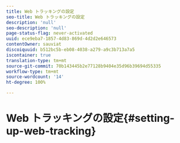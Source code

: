 ```yaml
---
title: Web トラッキングの設定
seo-title: Web トラッキングの設定
description: 'null'
seo-description: 'null'
page-status-flag: never-activated
uuid: ece9eba7-1857-4d83-869d-4d2d2e646573
contentOwner: sauviat
discoiquuid: b512bc5b-eb08-4038-a279-a9c3b713a7a5
iscontainer: true
translation-type: tm+mt
source-git-commit: 70b143445b2e77128b9404e35d96b39694d55335
workflow-type: tm+mt
source-wordcount: '14'
ht-degree: 100%

---
```



# Web トラッキングの設定{#setting-up-web-tracking}

